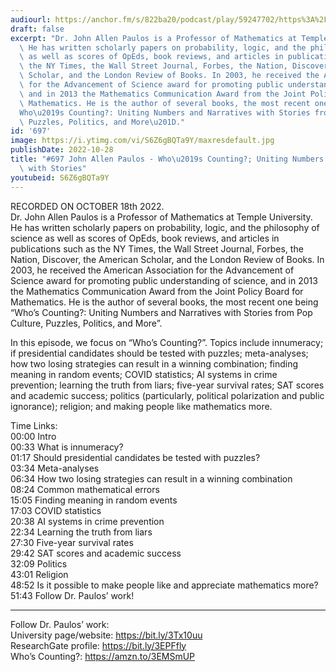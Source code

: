 ```yaml
---
audiourl: https://anchor.fm/s/822ba20/podcast/play/59247702/https%3A%2F%2Fd3ctxlq1ktw2nl.cloudfront.net%2Fstaging%2F2022-9-18%2F6dcb6ca5-2402-6405-f8d3-0db2b9da81b0.m4a
draft: false
excerpt: "Dr. John Allen Paulos is a Professor of Mathematics at Temple University.\
  \ He has written scholarly papers on probability, logic, and the philosophy of science\
  \ as well as scores of OpEds, book reviews, and articles in publications such as\
  \ the NY Times, the Wall Street Journal, Forbes, the Nation, Discover, the American\
  \ Scholar, and the London Review of Books. In 2003, he received the American Association\
  \ for the Advancement of Science award for promoting public understanding of science,\
  \ and in 2013 the Mathematics Communication Award from the Joint Policy Board for\
  \ Mathematics. He is the author of several books, the most recent one being \u201C\
  Who\u2019s Counting?: Uniting Numbers and Narratives with Stories from Pop Culture,\
  \ Puzzles, Politics, and More\u201D."
id: '697'
image: https://i.ytimg.com/vi/S6Z6gBQTa9Y/maxresdefault.jpg
publishDate: 2022-10-28
title: "#697 John Allen Paulos - Who\u2019s Counting?; Uniting Numbers and Narratives\
  \ with Stories"
youtubeid: S6Z6gBQTa9Y
---
```

<div class="timelinks">

RECORDED ON OCTOBER 18th 2022.  
Dr. John Allen Paulos is a Professor of Mathematics at Temple University. He has written scholarly papers on probability, logic, and the philosophy of science as well as scores of OpEds, book reviews, and articles in publications such as the NY Times, the Wall Street Journal, Forbes, the Nation, Discover, the American Scholar, and the London Review of Books. In 2003, he received the American Association for the Advancement of Science award for promoting public understanding of science, and in 2013 the Mathematics Communication Award from the Joint Policy Board for Mathematics. He is the author of several books, the most recent one being “Who’s Counting?: Uniting Numbers and Narratives with Stories from Pop Culture, Puzzles, Politics, and More”.

In this episode, we focus on “Who’s Counting?”. Topics include innumeracy; if presidential candidates should be tested with puzzles; meta-analyses; how two losing strategies can result in a winning combination; finding meaning in random events; COVID statistics; AI systems in crime prevention; learning the truth from liars; five-year survival rates; SAT scores and academic success; politics (particularly, political polarization and public ignorance); religion; and making people like mathematics more.

Time Links:  
<time>00:00</time> Intro  
<time>00:33</time> What is innumeracy?  
<time>01:17</time> Should presidential candidates be tested with puzzles?  
<time>03:34</time> Meta-analyses  
<time>06:34</time> How two losing strategies can result in a winning combination  
<time>08:24</time> Common mathematical errors  
<time>15:05</time> Finding meaning in random events  
<time>17:03</time> COVID statistics  
<time>20:38</time> AI systems in crime prevention  
<time>22:34</time> Learning the truth from liars  
<time>27:30</time> Five-year survival rates  
<time>29:42</time> SAT scores and academic success  
<time>32:09</time> Politics  
<time>43:01</time> Religion  
<time>48:52</time> Is it possible to make people like and appreciate mathematics more?  
<time>51:43</time> Follow Dr. Paulos’ work!

---

Follow Dr. Paulos’ work:  
University page/website: https://bit.ly/3Tx10uu  
ResearchGate profile: https://bit.ly/3EPFfly  
Who’s Counting?: https://amzn.to/3EMSmUP
</div>

